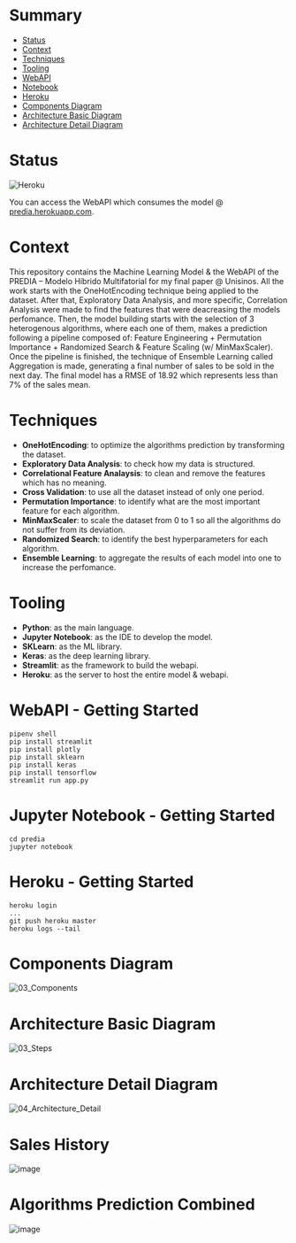 # Summary
- [Status](https://github.com/LuisValgoi/predia#status)
- [Context](https://github.com/LuisValgoi/predia#context)
- [Techniques](https://github.com/LuisValgoi/predia#techniques)
- [Tooling](https://github.com/LuisValgoi/predia#tooling)
- [WebAPI](https://github.com/LuisValgoi/predia#webapi---getting-started)
- [Notebook](https://github.com/LuisValgoi/predia#jupyter-notebook---getting-started)
- [Heroku](https://github.com/LuisValgoi/predia#heroku---getting-started)
- [Components Diagram](https://github.com/LuisValgoi/predia#components-diagram)
- [Architecture Basic Diagram](https://github.com/LuisValgoi/predia#architecture-basic-diagram)
- [Architecture Detail Diagram](https://github.com/LuisValgoi/predia#architecture-detail-diagram)

# Status
![Heroku](https://pyheroku-badge.herokuapp.com/?app=predia&style=flat)

You can access the WebAPI which consumes the model @ [predia.herokuapp.com](https://predia.herokuapp.com/).

# Context

This repository contains the Machine Learning Model & the WebAPI of the PREDIA – Modelo Híbrido Multifatorial for my final paper @ Unisinos. All the work starts with the OneHotEncoding technique being applied to the dataset. After that, Exploratory Data Analysis, and more specific, Correlation Analysis were made to find the features that were deacreasing the models perfomance. Then, the model building starts with the selection of 3 heterogenous algorithms, where each one of them, makes a prediction following a pipeline composed of: Feature Engineering + Permutation Importance + Randomized Search & Feature Scaling (w/ MinMaxScaler). Once the pipeline is finished, the technique of Ensemble Learning called Aggregation is made, generating a final number of sales to be sold in the next day. The final model has a RMSE of 18.92 which represents less than 7% of the sales mean. 

# Techniques
- **OneHotEncoding**: to optimize the algorithms prediction by transforming the dataset.
- **Exploratory Data Analysis**: to check how my data is structured.
- **Correlational Feature Analaysis**: to clean and remove the features which has no meaning.
- **Cross Validation**: to use all the dataset instead of only one period.
- **Permutation Importance**: to identify what are the most important feature for each algorithm.
- **MinMaxScaler**: to scale the dataset from 0 to 1 so all the algorithms do not suffer from its deviation.
- **Randomized Search**: to identify the best hyperparameters for each algorithm.
- **Ensemble Learning**: to aggregate the results of each model into one to increase the perfomance.

# Tooling

- **Python**: as the main language.
- **Jupyter Notebook**: as the IDE to develop the model.
- **SKLearn**: as the ML library.
- **Keras**: as the deep learning library.
- **Streamlit**: as the framework to build the webapi.
- **Heroku**: as the server to host the entire model & webapi.

# WebAPI - Getting Started

```
pipenv shell
pip install streamlit
pip install plotly
pip install sklearn
pip install keras
pip install tensorflow
streamlit run app.py
```

# Jupyter Notebook - Getting Started

```
cd predia
jupyter notebook
```

# Heroku - Getting Started

```
heroku login
...
git push heroku master
heroku logs --tail
```

# Components Diagram
![03_Components](https://user-images.githubusercontent.com/8363610/93719289-e0c5b000-fb57-11ea-807e-1e223dad1534.png)

# Architecture Basic Diagram

![03_Steps](https://user-images.githubusercontent.com/8363610/94078669-9e5cd700-fdd4-11ea-980e-6afa44c18601.png)

# Architecture Detail Diagram
![04_Architecture_Detail](https://user-images.githubusercontent.com/8363610/94084066-02829980-fddb-11ea-9eb8-cdf4bb8f0904.png)

# Sales History
![image](https://user-images.githubusercontent.com/8363610/94081715-9d787500-fdd5-11ea-89d7-87c1982bfe7a.png)

# Algorithms Prediction Combined
![image](https://user-images.githubusercontent.com/8363610/94083521-c0a52380-fdd9-11ea-9294-14a483701aa8.png)
